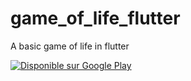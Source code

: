 # game_of_life_flutter

A basic game of life in flutter


<a href='https://play.google.com/store/apps/details?id=com.chonli.game_of_life_flutter&pcampaignid=pcampaignidMKT-Other-global-all-co-prtnr-py-PartBadge-Mar2515-1'><img alt='Disponible sur Google Play' src='https://play.google.com/intl/en_us/badges/static/images/badges/fr_badge_web_generic.png'/></a>